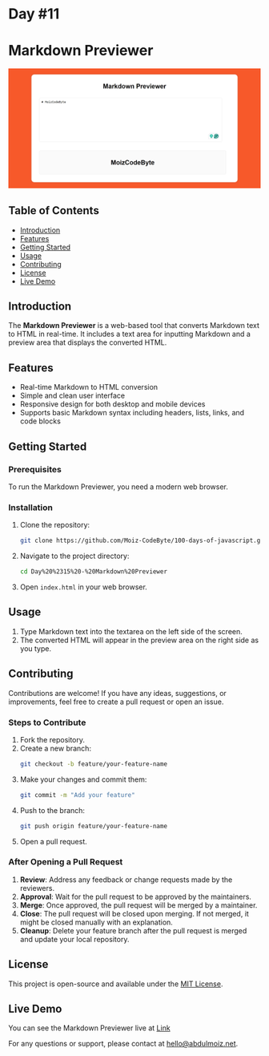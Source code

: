 # Day #11

# Markdown Previewer

![Markdown Previewer](screenshot.png)

## Table of Contents
- [Introduction](#introduction)
- [Features](#features)
- [Getting Started](#getting-started)
- [Usage](#usage)
- [Contributing](#contributing)
- [License](#license)
- [Live Demo](#live-demo)

## Introduction
The **Markdown Previewer** is a web-based tool that converts Markdown text to HTML in real-time. It includes a text area for inputting Markdown and a preview area that displays the converted HTML.

## Features
- Real-time Markdown to HTML conversion
- Simple and clean user interface
- Responsive design for both desktop and mobile devices
- Supports basic Markdown syntax including headers, lists, links, and code blocks

## Getting Started
### Prerequisites
To run the Markdown Previewer, you need a modern web browser.

### Installation
1. Clone the repository:
   ```bash
   git clone https://github.com/Moiz-CodeByte/100-days-of-javascript.git
   ```
2. Navigate to the project directory:
   ```bash
   cd Day%20%2315%20-%20Markdown%20Previewer
   ```
3. Open `index.html` in your web browser.

## Usage
1. Type Markdown text into the textarea on the left side of the screen.
2. The converted HTML will appear in the preview area on the right side as you type.

## Contributing
Contributions are welcome! If you have any ideas, suggestions, or improvements, feel free to create a pull request or open an issue.

### Steps to Contribute
1. Fork the repository.
2. Create a new branch:
   ```bash
   git checkout -b feature/your-feature-name
   ```
3. Make your changes and commit them:
   ```bash
   git commit -m "Add your feature"
   ```
4. Push to the branch:
   ```bash
   git push origin feature/your-feature-name
   ```
5. Open a pull request.

### After Opening a Pull Request
1. **Review**: Address any feedback or change requests made by the reviewers.
2. **Approval**: Wait for the pull request to be approved by the maintainers.
3. **Merge**: Once approved, the pull request will be merged by a maintainer.
4. **Close**: The pull request will be closed upon merging. If not merged, it might be closed manually with an explanation.
5. **Cleanup**: Delete your feature branch after the pull request is merged and update your local repository.

## License
This project is open-source and available under the [MIT License](LICENSE).

## Live Demo
You can see the Markdown Previewer live at [Link](https://moiz-codebyte.github.io/100-days-of-javascript/Day%20%2315%20-%20Markdown%20Previewer/)

For any questions or support, please contact at [hello@abdulmoiz.net](mailto:hello@abdulmoiz.net).
